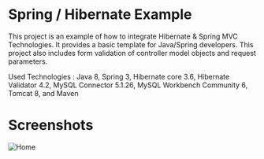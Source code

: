 Spring / Hibernate Example
================

This project is an example of how to integrate Hibernate & Spring MVC Technologies. It provides a basic template for Java/Spring developers. This project also includes form validation of controller model objects and request parameters.

Used Technologies : Java 8, Spring 3, Hibernate core 3.6, Hibernate Validator 4.2, MySQL Connector 5.1.26, MySQL Workbench Community 6, Tomcat 8, and Maven

# Screenshots
![Home](https://github.com/conorheffron/ironoc-hibernate/screenshots/Home.png?raw=true "Home Page")






